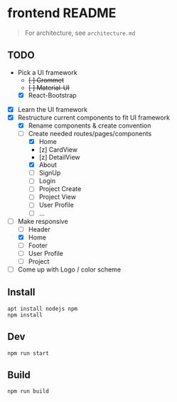 # frontend README

> For architecture, see `architecture.md`

## TODO
- Pick a UI framework
  - ~~[ ] Grommet~~
  <!-- - [x] Ant.Design? -->
  - ~~[ ] Material-UI~~
  - [x] React-Bootstrap
- [x] Learn the UI framework
- [x] Restructure current components to fit UI framework
  - [x] Rename components & create convention
  - [ ] Create needed routes/pages/components
    - [x] Home
    - [z] CardView
    - [z] DetailView
    - [x] About
    - [ ] SignUp
    - [ ] Login
    - [ ] Project Create
    - [ ] Project View
    - [ ] User Profile
    - [ ] ...
- [ ] Make responsive
  - [ ] Header
  - [x] Home
  - [ ] Footer
  - [ ] User Profile
  - [ ] Project
- [ ] Come up with Logo / color scheme

## Install
```console
apt install nodejs npm
npm install
```

## Dev
```console
npm run start
```

## Build
```console
npm run build
```
